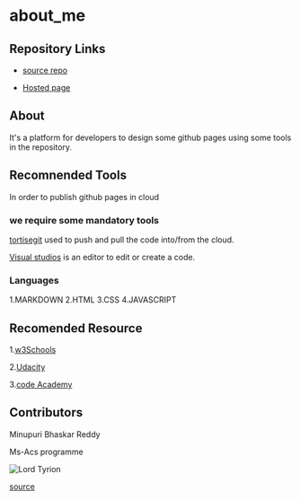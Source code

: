 # about_me

## Repository Links

- [ source repo](https://github.com/Bhaskar2909)

- [Hosted page](https://github.com/Bhaskar2909/about-me/edit/master/README.md)

## About

It's a platform for developers to design some  github pages using some tools in the repository.

## Recomnended Tools

In order to publish github pages in cloud 

### we require some mandatory tools

[tortisegit](https://tortoisegit.org/) used to push and pull the code into/from the cloud.


[Visual studios](https://visualstudio.microsoft.com/) is an editor to edit or create a code.

### Languages
 
1.MARKDOWN
2.HTML
3.CSS
4.JAVASCRIPT



## Recomended  Resource 

1.[w3Schools](https://www.w3schools.com/html/default.asp)


2.[Udacity](https://www.udacity.com/course/programming-languages--cs262)


3.[code Academy](https://www.codecademy.com/learn/learn-php)


## Contributors

Minupuri Bhaskar Reddy


Ms-Acs programme



![Lord Tyrion](https://i1.wp.com/metro.co.uk/wp-content/uploads/2018/09/game-of-thrones-peter-dinklage-main-c7c0.jpg?quality=90&strip=all&zoom=1&resize=644%2C322&ssl=1)


[source](https://metro.co.uk/2019/05/19/who-is-tyrion-lannisters-mother-and-is-he-actually-a-targaryen-9599260/)



